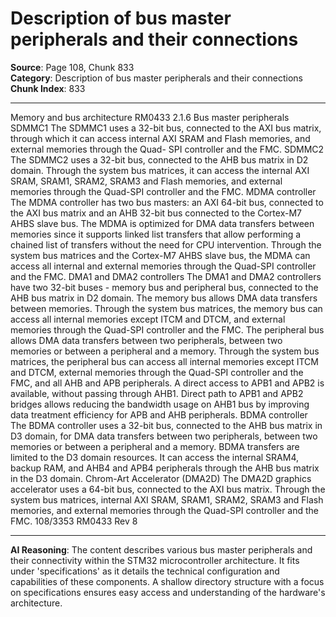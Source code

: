 # Description of bus master peripherals and their connections

**Source**: Page 108, Chunk 833  
**Category**: Description of bus master peripherals and their connections  
**Chunk Index**: 833

---

Memory and bus architecture RM0433
2.1.6 Bus master peripherals
SDMMC1
The SDMMC1 uses a 32-bit bus, connected to the AXI bus matrix, through which it can
access internal AXI SRAM and Flash memories, and external memories through the Quad-
SPI controller and the FMC.
SDMMC2
The SDMMC2 uses a 32-bit bus, connected to the AHB bus matrix in D2 domain. Through
the system bus matrices, it can access the internal AXI SRAM, SRAM1, SRAM2, SRAM3
and Flash memories, and external memories through the Quad-SPI controller and the FMC.
MDMA controller
The MDMA controller has two bus masters: an AXI 64-bit bus, connected to the AXI bus
matrix and an AHB 32-bit bus connected to the Cortex-M7 AHBS slave bus.
The MDMA is optimized for DMA data transfers between memories since it supports linked
list transfers that allow performing a chained list of transfers without the need for CPU
intervention. Through the system bus matrices and the Cortex-M7 AHBS slave bus, the
MDMA can access all internal and external memories through the Quad-SPI controller and
the FMC.
DMA1 and DMA2 controllers
The DMA1 and DMA2 controllers have two 32-bit buses - memory bus and peripheral bus,
connected to the AHB bus matrix in D2 domain.
The memory bus allows DMA data transfers between memories. Through the system bus
matrices, the memory bus can access all internal memories except ITCM and DTCM, and
external memories through the Quad-SPI controller and the FMC.
The peripheral bus allows DMA data transfers between two peripherals, between two
memories or between a peripheral and a memory. Through the system bus matrices, the
peripheral bus can access all internal memories except ITCM and DTCM, external
memories through the Quad-SPI controller and the FMC, and all AHB and APB peripherals.
A direct access to APB1 and APB2 is available, without passing through AHB1. Direct path
to APB1 and APB2 bridges allows reducing the bandwidth usage on AHB1 bus by improving
data treatment efficiency for APB and AHB peripherals.
BDMA controller
The BDMA controller uses a 32-bit bus, connected to the AHB bus matrix in D3 domain, for
DMA data transfers between two peripherals, between two memories or between a
peripheral and a memory. BDMA transfers are limited to the D3 domain resources. It can
access the internal SRAM4, backup RAM, and AHB4 and APB4 peripherals through the
AHB bus matrix in the D3 domain.
Chrom-Art Accelerator (DMA2D)
The DMA2D graphics accelerator uses a 64-bit bus, connected to the AXI bus matrix.
Through the system bus matrices, internal AXI SRAM, SRAM1, SRAM2, SRAM3 and Flash
memories, and external memories through the Quad-SPI controller and the FMC.
108/3353 RM0433 Rev 8

---

**AI Reasoning**: The content describes various bus master peripherals and their connectivity within the STM32 microcontroller architecture. It fits under 'specifications' as it details the technical configuration and capabilities of these components. A shallow directory structure with a focus on specifications ensures easy access and understanding of the hardware's architecture.
